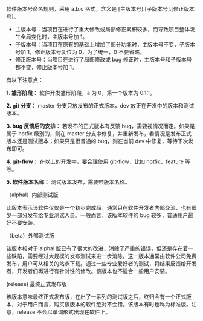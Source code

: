 软件版本号命名规则，采用 a.b.c 格式，含义是 [主版本号].[子版本号].[修正版本号]。

- 主版本号：当项目在进行了重大修改或局部修正累积较多，而导致项目整体发生全局变化时，主版本号加 1。
- 子版本号：当项目在原有的基础上增加了部分功能时，主版本号不变，子版本号加 1，修正版本号复位为 0，为了统一，0 不要省略。
- 修正版本号：当项目在进行了局部修改或 bug 修正时，主版本号和子版本号都不变，修正版本号加 1。

有以下注意点：

**1. 雏形阶段：** 软件开发雏形阶段，a 为 0，第一个版本为 0.1.1。

**2. git 分支：** master 分支只放发布的正式版本，dev 放正在开发中的版本和测试版本。

**3. bug 反馈后的安排：** 若发布的正式版本有反馈 bug，需要视情况而定。如果是属于 hotfix 级别的，则在 master 分支中修复，并重新发布，看情况是发布正式版本还是测试版本；如果只是很普通的 bug，则在当前 dev 中修复，等待下次发布即可。

**4. git-flow：** 在以上的开发中，要合理使用 git-flow，比如 hotfix、feature 等等。

**5. 软件版本名称：** 测试版本发布，需要带版本名称。

（alphal）内部测试版

此版本表示该软件仅仅是一个初步完成品，通常只在软件开发者内部交流，也有很少一部分发布给专业测试人员。一般而言，该版本软件的 bug 较多，普通用户最好不要安装。

（beta）外部测试版

该版本相对于 alphal 版已有了很大的改进，消除了严重的错误，但还是存在着一些缺陷，需要经过大规模的发布测试来进一步消除。这一版本通常由软件公司免费发布，用户可从相关的站点下载。通过一些专业爱好者的测试，将结果反馈给开发者，开发者们再进行有针对性的修改。该版本也不适合一般用户安装。

(release) 最终正式发布版

该版本意味最终正式发布版，在出了一系列的测试版之后，终归会有一个正式版本，对于用户而言，购买该版本的软件绝对不会错。该版本有时也称为标准版。注意，release 不会以单词形式出现在软件上。
